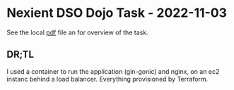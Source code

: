 # Nexient DSO Dojo Task - 2022-11-03
See the local [pdf](./2022-11-03_task.pdf) file an for overview of the task.

## DR;TL
I used a container to run the application (gin-gonic) and nginx, on an ec2 instanc behind a load balancer.  Everything provisioned by Terraform.

